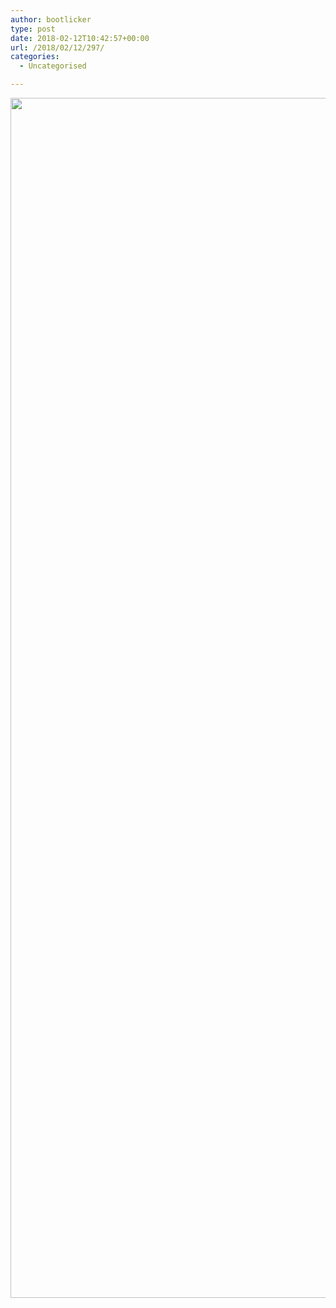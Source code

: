 ```yaml
---
author: bootlicker
type: post
date: 2018-02-12T10:42:57+00:00
url: /2018/02/12/297/
categories:
  - Uncategorised

---
```

<img src="http://bootlicker.doubledashgames.com/wp-content/uploads/2018/02/Screenshot_20180210-191939.jpg" class="alignnone wp-image-294 size-full" width="1080" height="1920" data-temp-aztec-id="6a5948c8-e149-4757-b23e-ef275e8e9e8d" srcset="http://bootlicker.doubledashgames.com/wp-content/uploads/2018/02/Screenshot_20180210-191939.jpg 1080w, http://bootlicker.doubledashgames.com/wp-content/uploads/2018/02/Screenshot_20180210-191939-169x300.jpg 169w, http://bootlicker.doubledashgames.com/wp-content/uploads/2018/02/Screenshot_20180210-191939-768x1365.jpg 768w, http://bootlicker.doubledashgames.com/wp-content/uploads/2018/02/Screenshot_20180210-191939-576x1024.jpg 576w, http://bootlicker.doubledashgames.com/wp-content/uploads/2018/02/Screenshot_20180210-191939-620x1102.jpg 620w" sizes="(max-width: 1080px) 100vw, 1080px" />